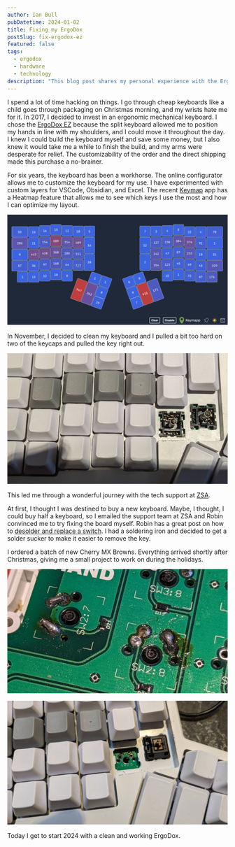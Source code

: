 ```yaml
---
author: Ian Bull
pubDatetime: 2024-01-02
title: Fixing my ErgoDox
postSlug: fix-ergodox-ez
featured: false
tags:
  - ergodox
  - hardware
  - technology
description: "This blog post shares my personal experience with the ErgoDox EZ ergonomic mechanical keyboard, emphasizing its customizable features and durable design, alongside a recent DIY repair that refreshed the keyboard for the new year."
---
```


I spend a lot of time hacking on things. I go through cheap keyboards like a child goes through packaging on Christmas morning, and my wrists hate me for it. In 2017, I decided to invest in an ergonomic mechanical keyboard. I chose the [ErgoDox EZ](https://ergodox-ez.com/) because the split keyboard allowed me to position my hands in line with my shoulders, and I could move it throughout the day. I knew I could build the keyboard myself and save some money, but I also knew it would take me a while to finish the build, and my arms were desperate for relief. The customizability of the order and the direct shipping made this purchase a no-brainer.

For six years, the keyboard has been a workhorse. The online configurator allows me to customize the keyboard for my use. I have experimented with custom layers for VSCode, Obsidian, and Excel. The recent [Keymap](https://www.zsa.io/flash/) app has a Heatmap feature that allows me to see which keys I use the most and how I can optimize my layout.

![Keymapp](./heatmap.png)

In November, I decided to clean my keyboard and I pulled a bit too hard on two of the keycaps and pulled the key right out.

![Broken Keyboard](./keyboard-broken.jpeg)

This led me through a wonderful journey with the tech support at [ZSA](https://www.zsa.io/).

At first, I thought I was destined to buy a new keyboard. Maybe, I thought, I could buy half a keyboard, so I emailed the support team at ZSA and Robin convinced me to try fixing the board myself. Robin has a great post on how to [desolder and replace a switch](https://blog.zsa.io/robins-repairs-replace-switch/). I had a soldering iron and decided to get a solder sucker to make it easier to remove the key.

I ordered a batch of new Cherry MX Browns. Everything arrived shortly after Christmas, giving me a small project to work on during the holidays.

![Soldering](./solder.jpg)

![Replaced](./new_key.jpeg)

Today I get to start 2024 with a clean and working ErgoDox.
